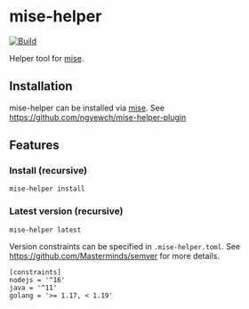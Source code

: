 # mise-helper

[![Build](https://github.com/ngyewch/mise-helper/actions/workflows/build.yml/badge.svg)](https://github.com/ngyewch/mise-helper/actions/workflows/build.yml)

Helper tool for [mise](https://github.com/jdx/mise).

## Installation

mise-helper can be installed via [mise](https://github.com/jdx/mise). See https://github.com/ngyewch/mise-helper-plugin

## Features

### Install (recursive)

```
mise-helper install
```

### Latest version (recursive)

```
mise-helper latest
```

Version constraints can be specified in `.mise-helper.toml`. See https://github.com/Masterminds/semver for more details.

```
[constraints]
nodejs = '^16'
java = '^11'
golang = '>= 1.17, < 1.19'
```
